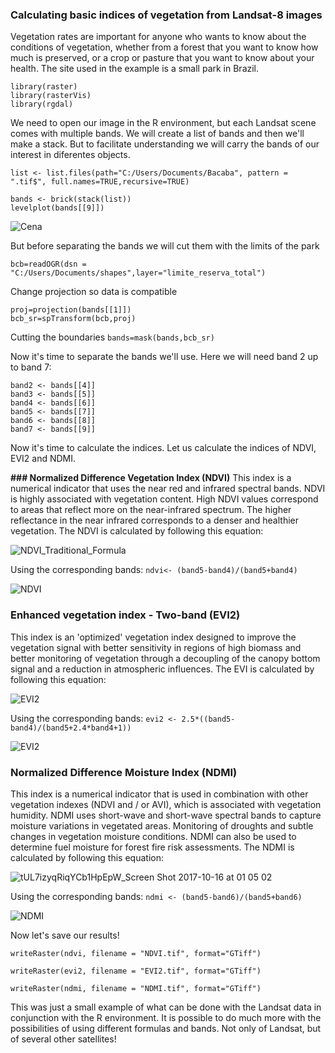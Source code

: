 ### **Calculating basic indices of vegetation from Landsat-8 images**

Vegetation rates are important for anyone who wants to know about the conditions of vegetation, whether from a forest that you want to know how much is preserved, or a crop or pasture that you want to know about your health. The site used in the example is a small park in Brazil.

```
library(raster)
library(rasterVis)
library(rgdal)
```

We need to open our image in the R environment, but each Landsat scene comes with multiple bands. We will create a list of bands and then we'll make a stack. But to facilitate understanding we will carry the bands of our interest in diferentes objects.

```
list <- list.files(path="C:/Users/Documents/Bacaba", pattern = ".tif$", full.names=TRUE,recursive=TRUE)

bands <- brick(stack(list))
levelplot(bands[[9]])

```

![Cena](https://user-images.githubusercontent.com/24628679/61597081-0d8fd780-abe2-11e9-9f5c-9edf8c523b79.jpg)

But before separating the bands we will cut them with the limits of the park

`bcb=readOGR(dsn = "C:/Users/Documents/shapes",layer="limite_reserva_total")`

Change projection so data is compatible
```
proj=projection(bands[[1]])
bcb_sr=spTransform(bcb,proj)
```

Cutting the boundaries
`bands=mask(bands,bcb_sr)`

Now it's time to separate the bands we'll use. Here we will need band 2 up to band 7:
```
band2 <- bands[[4]]
band3 <- bands[[5]]
band4 <- bands[[6]]
band5 <- bands[[7]]
band6 <- bands[[8]]
band7 <- bands[[9]]
```

Now it's time to calculate the indices. Let us calculate the indices of NDVI, EVI2 and NDMI.

**### Normalized Difference Vegetation Index (NDVI)**
This index is a numerical indicator that uses the near red and infrared spectral bands. NDVI is highly associated with vegetation content. High NDVI values correspond to areas that reflect more on the near-infrared spectrum. The higher reflectance in the near infrared corresponds to a denser and healthier vegetation. The NDVI is calculated by following this equation:

![NDVI_Traditional_Formula](https://user-images.githubusercontent.com/24628679/61597106-6d867e00-abe2-11e9-9592-49c173d23369.jpg)


Using the corresponding bands:
`ndvi<- (band5-band4)/(band5+band4)`


![NDVI](https://user-images.githubusercontent.com/24628679/61597125-a6265780-abe2-11e9-9ca2-906b8a166b65.jpg)


### **Enhanced vegetation index - Two-band (EVI2)**
This index is an 'optimized' vegetation index designed to improve the vegetation signal with better sensitivity in regions of high biomass and better monitoring of vegetation through a decoupling of the canopy bottom signal and a reduction in atmospheric influences. The EVI is calculated by following this equation:

![EVI2](https://user-images.githubusercontent.com/24628679/61597170-69a72b80-abe3-11e9-8602-72e284dbc959.png)


Using the corresponding bands:
`evi2 <- 2.5*((band5-band4)/(band5+2.4*band4+1))`


![EVI2](https://user-images.githubusercontent.com/24628679/61597139-e4bc1200-abe2-11e9-9cb7-539cfd2167cf.jpg)


### **Normalized Difference Moisture Index (NDMI)**
This index is a numerical indicator that is used in combination with other vegetation indexes (NDVI and / or AVI), which is associated with vegetation humidity. NDMI uses short-wave and short-wave spectral bands to capture moisture variations in vegetated areas. Monitoring of droughts and subtle changes in vegetation moisture conditions. NDMI can also be used to determine fuel moisture for forest fire risk assessments. The NDMI is calculated by following this equation:

![tUL7izyqRiqYCb1HpEpW_Screen Shot 2017-10-16 at 01 05 02](https://user-images.githubusercontent.com/24628679/61629542-9dbe3300-ac5b-11e9-9346-c2bb75d3b93e.png)


Using the corresponding bands:
`ndmi <- (band5-band6)/(band5+band6)`

![NDMI](https://user-images.githubusercontent.com/24628679/61597146-fdc4c300-abe2-11e9-82b6-a3e67d144feb.jpg)


Now let's save our results!

```
writeRaster(ndvi, filename = "NDVI.tif", format="GTiff")

writeRaster(evi2, filename = "EVI2.tif", format="GTiff")

writeRaster(ndmi, filename = "NDMI.tif", format="GTiff")
```

This was just a small example of what can be done with the Landsat data in conjunction with the R environment. It is possible to do much more with the possibilities of using different formulas and bands. Not only of Landsat, but of several other satellites!
